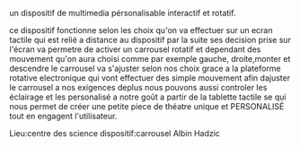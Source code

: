 un dispositif de multimedia pérsonalisable interactif et rotatif.

ce dispositif fonctionne selon les choix qu'on va effectuer sur un ecran tactile qui est relié a distance au dispositif par la suite ses decision prise sur l'écran va permetre de activer un carrousel rotatif et dependant des mouvement qu'on aura choisi comme par exemple gauche, droite,monter et descendre le carrousel va s'ajuster selon nos choix grace a la plateforme rotative electronique qui vont effectuer des simple mouvement afin dajuster le carrousel a nos exigences deplus nous pouvons aussi controler les éclairage et les personalisé a notre goût a partir de la tablette tactile se qui nous permet de créer une petite piece de théatre unique et PERSONALISÉ tout en engagent l'utilisateur.

Lieu:centre des science 
dispositif:carrousel
Albin Hadzic
